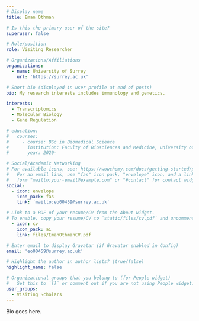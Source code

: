 ```yaml
---
# Display name
title: Eman Othman

# Is this the primary user of the site?
superuser: false

# Role/position
role: Visiting Researcher

# Organizations/Affiliations
organizations:
  - name: University of Surrey
    url: 'https://surrey.ac.uk'

# Short bio (displayed in user profile at end of posts)
bio: My research interests includes immunology and genetics.

interests:
  - Transcriptomics
  - Molecular Biology
  - Gene Regulation

# education:
#   courses:
#     - course: BSc in Biomedical Science
#       institution: Faculty of Biosciences and Medicine, University of Surrey
#       year: 2020-

# Social/Academic Networking
# For available icons, see: https://wowchemy.com/docs/getting-started/page-builder/#icons
#   For an email link, use "fas" icon pack, "envelope" icon, and a link in the
#   form "mailto:your-email@example.com" or "#contact" for contact widget.
social:
  - icon: envelope
    icon_pack: fas
    link: 'mailto:eo00459@surrey.ac.uk'

# Link to a PDF of your resume/CV from the About widget.
# To enable, copy your resume/CV to `static/files/cv.pdf` and uncomment the lines below.
  - icon: cv
    icon_pack: ai
    link: files/EmanOthmanCV.pdf

# Enter email to display Gravatar (if Gravatar enabled in Config)
email: 'eo00459@surrey.ac.uk'

# Highlight the author in author lists? (true/false)
highlight_name: false

# Organizational groups that you belong to (for People widget)
#   Set this to `[]` or comment out if you are not using People widget.
user_groups:
  - Visiting Scholars
---
```


Bio goes here.
